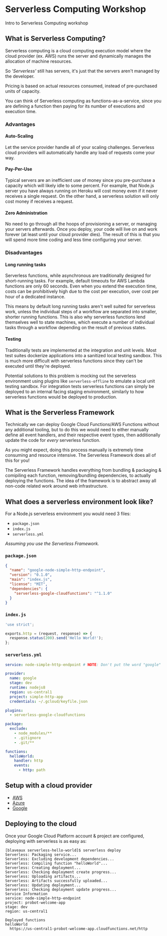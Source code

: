 # Serverless Computing Workshop
Intro to Serverless Computing workshop

## What is Serverless Computing?
Serverless computing is a cloud computing execution model where the cloud provider (ex. AWS) runs the server and dynamically manages the allocation of machine resources.

So *'Serverless'* still has servers, it's just that the servers aren't managed by the developer.

Pricing is based on actual resources consumed, instead of pre-purchased units of capacity. 

You can think of Serverless computing as functions-as-a-service, since you are defining a function then paying for its number of executions and execution time.

### Advantages
#### Auto-Scaling
Let the service provider handle all of your scaling challenges. Serverless cloud providers will automatically handle any load of requests come your way. 

#### Pay-Per-Use
Typical servers are an inefficient use of money since you pre-purchase a capacity which will likely idle to some percent. For example, that Node.js server you have always running on Heroku will cost money even if it never receives a single request. On the other hand, a serverless solution will only cost money if receives a request.

#### Zero Administration
No need to go through all the hoops of provisioning a server, or managing your servers afterwards. Once you deploy, your code will live on and work forever (at least until your cloud provider dies). 
The result of this is that you will spend more time coding and less time configuring your server.

### Disadvantages 
#### Long running tasks
Serverless functions, while asynchronous are traditionally designed for short-running tasks. For example, default timeouts for AWS Lambda functions are only 60 seconds. Even when you extend the execution time, costs can be prohibitively high due to the cost per execution, over cost per hour of a dedicated instance.

This means by default long running tasks aren't well suited for serverless work, unless the individual steps of a workflow are separated into smaller, shorter running functions. This is also why serverless functions lend themselves well to state machines, which execute a number of individual tasks through a workflow depending on the result of previous states.

#### Testing
Traditionally tests are implemented at the integration and unit levels. Most test suites dockerize applications into a sanitized local testing sandbox. This is much more difficult with serverless functions since they can't be executed until they're deployed.

Potential solutions to this problem is mocking out the serverless environment using plugins like `serverless-offline` to emulate a local unit testing sandbox. For integration tests serverless functions can simply be deployed to an internal facing staging environment, similarly to how serverless functions would be deployed to production.

## What is the Serverless Framework
Technically we can deploy Google Cloud Functions/AWS Functions without any additional tooling, but to do this we would need to either manually define all event handlers, and their respective event types, then additionally update the code for *every* serverless function.

As you might expect, doing this process manually is extremely time consuming and resource intensive. The Serverless Framework does all of this for you!

The Serverless Framework handles everything from bundling & packaging & comipiling each function, removing/bundling dependencies, to actually deploying the functions. The idea of the framework is to abstract away all non-code related work around web infrastructure.


## What does a serverless environment look like?
For a Node.js serverless environment you would need 3 files:
* `package.json` 
* `index.js`
* `serverless.yml`

*Assuming you use the Serverless Framework.*

### `package.json`

```json
{
  "name": "google-node-simple-http-endpoint",
  "version": "0.1.0",
  "main": "index.js",
  "license": "MIT",
  "dependencies": {
    "serverless-google-cloudfunctions": "^1.1.0"
  }
}
```

### `index.js`

```js
'use strict';

exports.http = (request, response) => {
  response.status(200).send('Hello World!');
};
```

### `serverless.yml`

```yml
service: node-simple-http-endpoint # NOTE: Don't put the word "google" in here

provider:
  name: google
  stage: dev
  runtime: nodejs8
  region: us-central1
  project: simple-http-app
  credentials: ~/.gcloud/keyfile.json

plugins:
  - serverless-google-cloudfunctions

package:
  exclude:
    - node_modules/**
    - .gitignore
    - .git/**

functions:
  helloWorld:
    handler: http
    events:
      - http: path
```

## Setup with a cloud provider
* [AWS](https://serverless.com/framework/docs/providers/aws/guide/quick-start/)
* [Azure](https://serverless.com/framework/docs/providers/azure/guide/quick-start/)
* [Google](https://serverless.com/framework/docs/providers/google/guide/services/)


## Deploying to the cloud
Once your Google Cloud Platform account & project are configured, deploying with serverless is as easy as:
```
[blaveaux serverless-hello-world]$ serverless deploy
Serverless: Packaging service...
Serverless: Excluding development dependencies...
Serverless: Compiling function "helloWorld"...
Serverless: Creating deployment...
Serverless: Checking deployment create progress...
Serverless: Uploading artifacts...
Serverless: Artifacts successfully uploaded...
Serverless: Updating deployment...
Serverless: Checking deployment update progress...
Service Information
service: node-simple-http-endpoint
project: probot-welcome-app
stage: dev
region: us-central1

Deployed functions
helloWorld
  https://us-central1-probot-welcome-app.cloudfunctions.net/http
```
